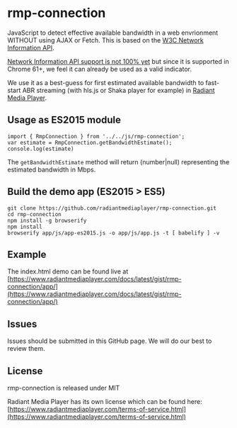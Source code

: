 # rmp-connection

JavaScript to detect effective available bandwidth in a web envrionment WITHOUT using AJAX or Fetch. This is based on the [W3C Network Information API](http://wicg.github.io/netinfo/).

[Network Information API support is not 100% yet](https://caniuse.com/#feat=netinfo) but since it is supported in Chrome 61+, we feel it can already be used as a valid indicator.

We use it as a best-guess for first estimated available bandwidth to fast-start ABR streaming (with hls.js or Shaka player for example) in [Radiant Media Player](https://www.radiantmediaplayer.com).

## Usage as ES2015 module
```
import { RmpConnection } from '../../js/rmp-connection';
var estimate = RmpConnection.getBandwidthEstimate();
console.log(estimate)
```

The `getBandwidthEstimate` method will return (number|null) representing the estimated bandwidth in Mbps.

## Build the demo app (ES2015 > ES5)
```
git clone https://github.com/radiantmediaplayer/rmp-connection.git
cd rmp-connection
npm install -g browserify
npm install
browserify app/js/app-es2015.js -o app/js/app.js -t [ babelify ] -v
```

## Example
The index.html demo can be found live at [https://www.radiantmediaplayer.com/docs/latest/gist/rmp-connection/app/](https://www.radiantmediaplayer.com/docs/latest/gist/rmp-connection/app/)

## Issues
Issues should be submitted in this GitHub page. We will do our best to review them.

## License
rmp-connection is released under MIT

Radiant Media Player has its own license which can be found here: [https://www.radiantmediaplayer.com/terms-of-service.html](https://www.radiantmediaplayer.com/terms-of-service.html)
